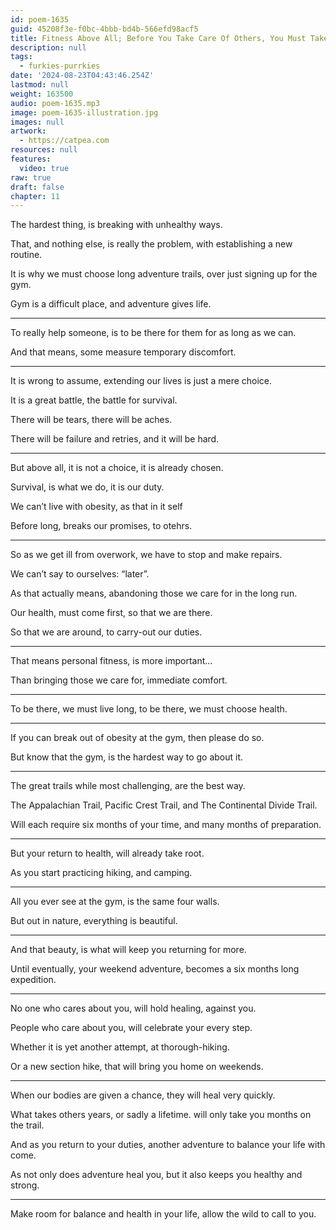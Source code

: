 ```yaml
---
id: poem-1635
guid: 45208f3e-f0bc-4bbb-bd4b-566efd98acf5
title: Fitness Above All; Before You Take Care Of Others, You Must Take Care Of Yourself
description: null
tags:
  - furkies-purrkies
date: '2024-08-23T04:43:46.254Z'
lastmod: null
weight: 163500
audio: poem-1635.mp3
image: poem-1635-illustration.jpg
images: null
artwork:
  - https://catpea.com
resources: null
features:
  video: true
raw: true
draft: false
chapter: 11
---
```


The hardest thing,
is breaking with unhealthy ways.

That, and nothing else, is really the problem,
with establishing a new routine.

It is why we must choose long adventure trails,
over just signing up for the gym.

Gym is a difficult place,
and adventure gives life.

---

To really help someone,
is to be there for them for as long as we can.

And that means,
some measure temporary discomfort.

---

It is wrong to assume,
extending our lives is just a mere choice.

It is a great battle,
the battle for survival.

There will be tears,
there will be aches.

There will be failure and retries,
and it will be hard.

---

But above all, it is not a choice,
it is already chosen.

Survival, is what we do,
it is our duty.

We can’t live with obesity,
as that in it self

Before long, breaks our promises,
to otehrs.

---

So as we get ill from overwork,
we have to stop and make repairs.

We can’t say to ourselves:
“later”.

As that actually means,
abandoning those we care for in the long run.

Our health,
must come first, so that we are there.

So that we are around,
to carry-out our duties.

---

That means personal fitness,
is more important...

Than bringing those we care for,
immediate comfort.

---

To be there, we must live long,
to be there, we must choose health.

---

If you can break out of obesity at the gym,
then please do so.

But know that the gym,
is the hardest way to go about it.

---

The great trails while most challenging,
are the best way.

The Appalachian Trail, Pacific Crest Trail,
and The Continental Divide Trail.

Will each require six months of your time,
and many months of preparation.

---

But your return to health,
will already take root.

As you start practicing hiking,
and camping.

---

All you ever see at the gym,
is the same four walls.

But out in nature,
everything is beautiful.

---

And that beauty,
is what will keep you returning for more.

Until eventually, your weekend adventure,
becomes a six months long expedition.

---

No one who cares about you,
will hold healing, against you.

People who care about you,
will celebrate your every step.

Whether it is yet another attempt,
at thorough-hiking.

Or a new section hike,
that will bring you home on weekends.

---

When our bodies are given a chance,
they will heal very quickly.

What takes others years, or sadly a lifetime.
will only take you months on the trail.

And as you return to your duties,
another adventure to balance your life with come.

As not only does adventure heal you,
but it also keeps you healthy and strong.

---

Make room for balance and health in your life,
allow the wild to call to you.

